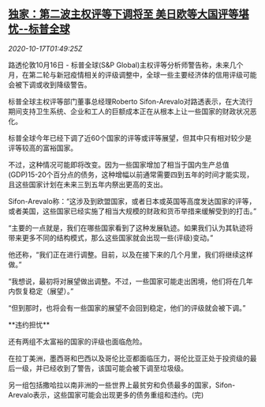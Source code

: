<!--1602901394000-->
[独家：第二波主权评等下调将至 美日欧等大国评等堪忧--标普全球](https://cn.reuters.com/article/sp-global-sovereign-rating-aaa-1017-idCNKBS27201I)
------

<div><i>2020-10-17T01:49:25Z</i></div><p>路透伦敦10月16日 - 标普全球(S&amp;P Global)主权评等分析师警告称，未来几个月，在第二轮与新冠疫情相关的评级调整中，全球一些主要经济体的信用评级可能会被下调或收到降级警告。</p><p>标普全球主权评等部门董事总经理Roberto Sifon-Arevalo对路透表示，在大流行期间支持卫生系统、企业和工人的巨额成本正在从根本上让一些国家的财政状况恶化。</p><p>标普全球今年已经下调了近60个国家的评等或评等展望，但其中只有相对较少是评等较高的富裕国家。</p><p>不过，这种情况可能即将改变。因为一些国家增加了相当于国内生产总值(GDP)15-20个百分点的债务，这种增幅以前通常需要四到五年的时间才能实现，且这些国家计划在未来三到五年内祭出更高的支出。</p><p>Sifon-Arevalo称：“这涉及到欧盟国家，或者日本或英国等高度发达国家的评等，或者美国，这些国家已经实施了相当大规模的财政和货币举措来缓解受到的打击。”</p><p>“主要的一点就是，我们在哪些国家看到了这种发展轨迹。如果我们认为其轨迹将带来更多不同的结构模式，那么这些国家就会出现一些(评级)变动。”</p><p>他还称，“我们正在进行调整。目前，以及在接下来的几个月里，我们将继续这样做。”</p><p>“我想说，最初将对展望做出调整。不过，一些国家可能走出困境，他们将在几年内恢复稳定（展望）。”</p><p>“但到那时，也将会有一些国家的展望不会回到稳定，他们的评级就会被下调。”</p><p>**违约担忧**</p><p>还有两组不太富裕的国家的评级也面临危险。</p><p>在拉丁美洲，墨西哥和巴西以及哥伦比亚都面临压力，哥伦比亚正处于投资级的最后一级，并已经收到了警告，该国可能会被下调至垃圾级。</p><p>另一组包括撒哈拉以南非洲的一些世界上最贫穷和负债最多的国家，Sifon-Arevalo表示，这些国家可能会出现更多的债务重组和违约。(完)</p>

